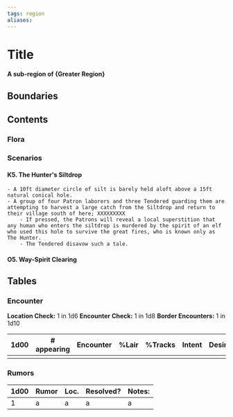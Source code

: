 ```yaml
---
tags: region
aliases:
---
```

# Title
#### A sub-region of {Greater Region}
## Boundaries
## Contents
### Flora
### Scenarios
#### K5. The Hunter's Siltdrop
	- A 10ft diameter circle of silt is barely held aloft above a 15ft natural conical hole.
	- A group of four Patron laborers and three Tendered guarding them are attempting to harvest a large catch from the Siltdrop and return to their village south of here; XXXXXXXXX
		- If pressed, the Patrons will reveal a local superstition that any human who enters the siltdrop is murdered by the spirit of an elf who used this hole to survive the great fires, who is known only as The Hunter.
		- The Tendered disavow such a tale.
#### O5. Way-Spirit Clearing

## Tables
### Encounter
**Location Check:** 1 in 1d6
**Encounter Check:** 1 in 1d8
**Border Encounters:** 1 in 1d10


| 1d00 | # appearing | Encounter | %Lair | %Tracks | Intent | Desire |
| ---- | ----------- | --------- | ----- | ------- | ------ | ------ |
|      |             |           |       |         |        |        |

### Rumors
| 1d00 | Rumor | Loc. | Resolved? | Notes: |
|------|-------|------|-----------|--------|
| 1    | a     | a    | a         | a      |